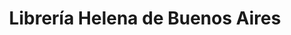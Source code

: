 ---
title: "Librería Helena de Buenos Aires"
url: /ciudad-autonoma-de-buenos-aires/libreria-helena-de-buenos-aires/
shop: Bücher
---
